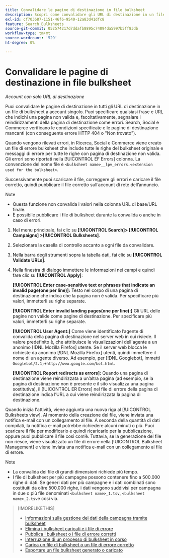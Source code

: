 ```yaml
---
title: Convalidare le pagine di destinazione in file bulksheet
description: Scopri come convalidare gli URL di destinazione in un file di bulksheet a account singolo.
exl-id: cf703687-1151-46f6-9540-12a83d41dfc8
feature: Search Bulksheets
source-git-commit: 052574217d7ddafb8895c74094da5997b5ff83db
workflow-type: tm+mt
source-wordcount: '529'
ht-degree: 0%

---
```


# Convalidare le pagine di destinazione in file bulksheet

*Account con solo URL di destinazione*

Puoi convalidare le pagine di destinazione in tutti gli URL di destinazione in un file di bulksheet a account singolo. Puoi specificare qualsiasi frase e URL che indichi una pagina non valida e, facoltativamente, segnalare i reindirizzamenti della pagina di destinazione come errori. Search, Social e Commerce verificano le condizioni specificate e le pagine di destinazione mancanti (con conseguente errore HTTP 404 o &quot;Non trovato&quot;).

Quando vengono rilevati errori, in Ricerca, Social e Commerce viene creato un file di errore bulksheet che include tutte le righe del bulksheet originale e messaggi di errore per tutte le righe con pagina di destinazione non valida. Gli errori sono riportati nella [!UICONTROL EF Errors] colonna. La convenzione del nome file è `<bulksheet name>__lpv_errors.<extension used for the bulksheet>`.

Successivamente puoi scaricare il file, correggere gli errori e caricare il file corretto, quindi pubblicare il file corretto sull’account di rete dell’annuncio.

>[!NOTE]
>
>* Questa funzione non convalida i valori nella colonna URL di base/URL finale.
>* È possibile pubblicare i file di bulksheet durante la convalida o anche in caso di errori.

1. Nel menu principale, fai clic su **[!UICONTROL Search]> [!UICONTROL Campaigns] >[!UICONTROL Bulksheets]**.

1. Selezionare la casella di controllo accanto a ogni file da convalidare.

1. Nella barra degli strumenti sopra la tabella dati, fai clic su **[!UICONTROL Validate URLs]**.

1. Nella finestra di dialogo immettere le informazioni nei campi e quindi fare clic su **[!UICONTROL Apply]**:

   **[!UICONTROL Enter case-sensitive text or phrases that indicate an invalid page(one per line)]:** Testo nel corpo di una pagina di destinazione che indica che la pagina non è valida. Per specificare più valori, immetterli su righe separate.

   **[!UICONTROL Enter invalid landing pages(one per line):]** Gli URL delle pagine non valide come pagine di destinazione. Per specificare più valori, immetterli su righe separate.

   **[!UICONTROL User Agent:]** Come viene identificato l’agente di convalida della pagina di destinazione nel server web in cui risiede. Il valore predefinito è, che attribuisce le visualizzazioni dell&#39;agente a un anonimo [!DNL Mozilla Firefox] utente. Se il server web blocca le richieste da anonimo [!DNL Mozilla Firefox] utenti, quindi immettere il nome di un agente diverso. Ad esempio, per [!DNL Googlebot], immetti `Googlebot/2.1;+http://www.google.com/bot.html`.

   **[!UICONTROL Report redirects as errors]:** Quando una pagina di destinazione viene reindirizzata a un’altra pagina (ad esempio, se la pagina di destinazione non è presente e il sito visualizza una pagina sostitutiva), il [!UICONTROL ER Errors] nel file di errore della pagina di destinazione indica l’URL a cui viene reindirizzata la pagina di destinazione.

Quando inizia l&#39;attività, viene aggiunta una nuova riga al [!UICONTROL Bulksheets view]. Al momento della creazione del file, viene inviata una notifica e-mail con un collegamento al file. A seconda della quantità di dati compilati, la notifica e-mail potrebbe richiedere alcuni minuti o più. Puoi scaricare il file per modificarlo e quindi ricaricarlo per la pubblicazione, oppure puoi pubblicare il file così com’è. Tuttavia, se la generazione del file non riesce, viene visualizzato un file di errore nella [!UICONTROL Bulksheet Management] e viene inviata una notifica e-mail con un collegamento al file di errore.

>[!NOTE]
>
>* La convalida dei file di grandi dimensioni richiede più tempo.
>* I file di bulksheet per più campagne possono contenere fino a 500.000 righe di dati. Se generi dati per più campagne e i dati combinati sono costituiti da oltre 500.000 righe, i dati vengono suddivisi per campagna in due o più file denominati `<bulksheet name>_1.tsv`, `<bulksheet name>_2.tsv`e così via.

>[!MORELIKETHIS]
>
>* [Informazioni sulla gestione dei dati della campagna tramite bulksheet](bulksheet-about.md)
>* [Elimina i bulksheet caricati e i file di errore](bulksheet-delete.md)
>* [Pubblica i bulksheet o i file di errore corretti](bulksheet-post.md)
>* [Interruzione di un processo di bulksheet in corso](bulksheet-stop-job.md)
>* [Carica un file di bulksheet o un file di errore corretto](bulksheet-upload.md)
>* [Esportare un file bulksheet generato o caricato](bulksheet-export.md)
